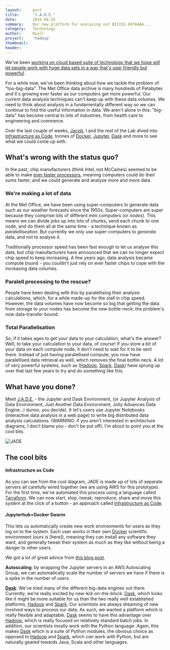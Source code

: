 ```yaml
---
layout:     post
title:      "J.A.D.E."
date:       2016-08-25
summary:    Our new platform for analysing out BIIIIG DATAAAA...
category:   Technology
author:     Niall
project:    'hadoop'
thumbnail:  
header: 
---
```


We've been [working on cloud based suite of technology that we hope will let people work with huge data sets in a way that's user friendly but powerful][jade].

For a while now, we've been thinking about how we tackle the problem of "too-big-data". The Met Office data archive is many hundreds of Petabytes and it's growing ever faster as our computers get more powerful. Our current data analysis techniques can't keep up with these data volumes. We need to think about analysis in a fundamentally different way so we can continue to find the useful information in data. We aren't alone in this: "big-data" has become central to lots of industries, from health care to engineering and commerce.

Over the last couple of weeks, [Jacob](http://www.informaticslab.co.uk/profiles/jacob-tomlinson.html), I and the rest of the Lab dived into [Infrastructure as Code][IaC], tonnes of [Docker][docker], [Jupyter][jupyter], [Dask][dask] and more to see what we could come up with.

## What's wrong with the status quo?
In the past, chip manufacturers (think Intel, not McCaines) seemed to be able to make [ever faster processors][mooreslaw], meaning computers could do their sums faster, and we could generate and analyse more and more data.

### We're making a lot of data
At the Met Office, we have been using super-computers to generate data such as our weather forecasts since the 1950s. Super-computers are super because they comprise lots of different mini computers (or *nodes*). This means we can divide jobs up into lots of chunks, send each chunk to one node, and do them all at the same time - a technique known as *paralelliseation*. But currently we only use super-computers to *generate* data, and not to analyse it.

Traditionally processor speed has been fast enough to let us analyse this data, but chip manufacturers have announced that we can no longer expect chip speed to keep increasing. A few years ago, data analysis became compute bound - you couldn't just rely on ever faster chips to cope with the increasing data volumes.

### Paralell processing to the rescue?
 People have been dealing with this by paralellising their analysis calculations, which, for a while made-up for the stall in chip speed. However, the data volumes have now become so big that getting the data from storage to your nodes has become the new bottle-neck: the problem's now data-transfer bound.

### Total Parallelisation
So, if it takes ages to get your data to your calculation, what's the answer? Well, to take your calculation to your data, of course! If you store a bit of your data on each compute node, it don't need to wait for it to be sent there. Instead of just having paralellised compute, you now have paralellised data retrieval as well, which removes the final bottle-neck. A lot of very powerful systems, such as ([Hadoop][hadoop], [Spark][spark], [Dask][dask]) have sprung up over that last few years to try and do something like this.

## What have you done? 
Meet [J.A.D.E.][jade] - the Jupyter and Dask Environment, (or Jupyter Analysis of Data Environment, Just Another Data Environment, Jolly Advances Data Engine...I dunno, you decide). It let's users use Jupyter Notebooks (interactive data analysis in a web page) to write big distributed data analysis calculations. (WARNING: if you aren't interested in architecture diagrams, I don't blame you - don't be put off). I'm about to point you at the cool bits.

![JADE](https://s3-eu-west-1.amazonaws.com/informatics-webimages/Jade.png)

## The cool bits

#### Infrastructure as Code
As you can see from the cool diagram, JADE is made up of lots of separate servers all carefully wired together (we are using AWS for this prototype). For the first time, we've automated this process using a language called [Tarraform][terraform]. We can now start, stop, tweak, reproduce, share and move this system at the click of a button - an approach called [Infrastructure as Code][IaC].

#### Jupyterhub+Docker Swarm
This lets us automatically create new work environments for users as they log on to the system. Each user works in their own [Docker][docker] scientific environment (ours is [here]), meaning they can install any software they want, and generally tweak their system as much as they like without being a danger to other users.

 We got a lot of great advice from [this blog post](https://developer.rackspace.com/blog/deploying-jupyterhub-for-education/).

**Autoscaling**: by wrapping the Jupyter servers in an AWS Autoscaling Group, we can automatically scale the number of servers we have if there is a spike in the number of users.

**[Dask][dask]**: We've tried many of the different big-data engines out there. Currently, we're really excited by new-kid-on-the-block: [Dask][dask], which looks like it might be more suitable for us than the two really well established platforms, [Hadoop][hadoop] and [Spark][spark]. Our scientists are always dreaming of new involved ways to process our data. As such, we wanted a platform which is really flexible and adaptable. [Dask][dask] seems to have this advantage over [Hadoop][hadoop], which is really focused on relatively standard batch jobs. In addition, our scientists mostly work with the Python language. Again, this makes [Dask][dask] which is a suite of Python modules, the obvious choice as opposed to [Hadoop][hadoop] and [Spark][spark], which *can* work with Python, but are naturally geared towards Java, Scala and other languages.


[IaC]: https://en.wikipedia.org/wiki/Infrastructure_as_Code
[docker]: https://www.docker.com/
[jupyter]: http://jupyter.org/
[dask]: http://dask.pydata.org/en/latest/
[mooreslaw]: https://en.wikipedia.org/wiki/Moore%27s_law
[hadoop]: http://hadoop.apache.org/
[spark]: https://spark.apache.org/
[jade]: https://github.com/met-office-lab/jade
[terraform]: https://www.terraform.io/
[dockerswarm]: https://docs.docker.com/swarm/